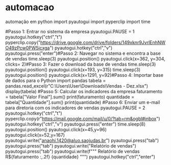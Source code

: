 # automacao
automação em python
import pyautogui
import pyperclip
import time

#Passo 1: Entrar no sistema da empresa 
pyautogui.PAUSE = 1
pyautogui.hotkey("ctrl","t")
pyperclip.copy("https://drive.google.com/drive/folders/149xknr9JvrlEnhNWO49zPcw0PW5icxga")
pyautogui.hotkey("ctrl","v")
pyautogui.press("enter")#Passo 2: Navegar no sistema e encontra a base de vendas
time.sleep(3)
pyautogui.position() 
pyautogui.click(x=362, y=304, clicks= 2)#Passo 3: Fazer o download da base de vendas
time.sleep(3)
pyautogui.position()
pyautogui.click(x=193, y=315)
time.sleep(3)
pyautogui.position()
pyautogui.click(x=1291, y=92)#Passo 4: Importar base de dados para o Python
import pandas
tabela = pandas.read_excel(r"C:\Users\User\Downloads\Vendas - Dez.xlsx")
display(tabela)
#Passo 5: Calcular os indicadores da empresa
faturamento = tabela["Valor Final"].sum()
print(faturamento)
quantidade = tabela["Quantidade"].sum()
print(quantidade)
#Passo 6: Enviar um e-mail para diretoria com os indicadores de vendas
pyautogui.PAUSE = 2
pyautogui.hotkey("ctrl","t")
pyperclip.copy(r"https://mail.google.com/mail/u/0/?tab=rm&ogbl#inbox")
pyautogui.hotkey("ctrl","v")
pyautogui.press("enter")
time.sleep(8)
pyautogui.position()
pyautogui.click(x=45,y=96)
pyautogui.click(x=52,y=167)
pyautogui.write("anaohi.1420@aluo.saojudas.br")
pyautogui.press("tab")
pyautogui.press("tab")
pyautogui.write("Relatório de vendas")
pyautogui.press("tab")
pyautogui.write(f""" 
Relatório de vendas 
R${faturamento :,.2f}
{quantidade}
""")
pyautogui.hotkey("ctrl","enter")

